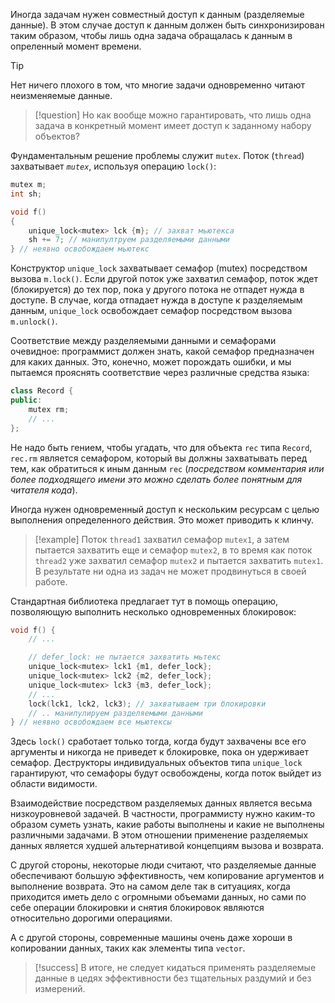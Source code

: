 Иногда задачам нужен совместный доступ к данным (разделяемые данные). В этом случае доступ к данным должен быть синхронизирован таким образом, чтобы лишь одна задача обращалась к данным в опреленный момент времени.

>[!tip]
>Нет ничего плохого в том, что многие задачи одновременно читают неизменяемые данные.

>[!question]
>Но как вообще можно гарантировать, что лишь одна задача в конкретный момент имеет доступ к заданному набору объектов?

Фундаментальным решение проблемы служит `mutex`. Поток (`thread`) захватывает *`mutex`*, используя операцию `lock()`:

```cpp
mutex m;
int sh;

void f()
{
	unique_lock<mutex> lck {m}; // захват мьютекса
	sh += 7; // манипултруем разделяемыми данными
} // неявно освобождаем мьютекс

```
Конструктор `unique_lock` захватывает семафор (mutex) посредством вызова `m.lock()`. Если другой поток уже захватил семафор, поток ждет (блокируется) до тех пор, пока у другого потока не отпадет нужда в доступе. В случае, когда отпадает нужда в доступе к разделяемым данным, `unique_lock` освобождает семафор посредством вызова `m.unlock()`.

Соответствие между разделяемыми данными и семафорами очевидное: программист должен знать, какой семафор предназначен для каких данных. Это, конечно, может порождать ошибки, и мы пытаемся прояснять соответствие через различные средства языка:

```cpp
class Record {
public:
	mutex rm;
	// ...
};
```
Не надо быть гением, чтобы угадать, что для объекта `rec` типа `Record`, `rec.rm` является семафором, который вы должны захватывать перед тем, как обратиться к иным данным `rec` (*посредством комментария или более подходящего имени это можно сделать более понятным для читателя кода*).

Иногда нужен одновременный доступ к нескольким ресурсам с целью выполнения определенного действия. Это может приводить к клинчу.
>[!example]
>Поток `thread1` захватил семафор `mutex1`, а затем пытается захватить еще и семафор `mutex2`, в то время как поток `thread2` уже захватил семафор `mutex2` и пытается захватить `mutex1`.
>В результате ни одна из задач не может продвинуться в своей работе.

Стандартная библиотека предлагает тут в помощь операцию, позволяющую выполнить несколько одновременных блокировок:
```cpp
void f() {
	// ...

    // defer_lock: не пытается захватить мьтекс
    unique_lock<mutex> lck1 {m1, defer_lock};
	unique_lock<mutex> lck2 {m2, defer_lock};
	unique_lock<mutex> lck3 {m3, defer_lock};
	// ...
	lock(lck1, lck2, lck3); // захватываем три блокировки
	// .. манипулируем разделяемыми данными
} // неявно освобождаем все мьютексы
```
Здесь `lock()` сработает только тогда, когда будут захвачены все его аргументы и никогда не приведет к блокировке, пока он удерживает семафор. Деструкторы индивидуальных объектов типа `unique_lock` гарантируют, что семафоры будут освобождены, когда поток выйдет из области видимости.

Взаимодействие посредством разделяемых данных является весьма низкоуровневой задачей. В частности, программисту нужно каким-то образом суметь узнать, какие работы выполнены и какие не выполнены различными задачами. В этом отношении применение разделяемых данных является худшей альтернативой концепциям вызова и возврата.

С другой стороны, некоторые люди считают, что разделяемые данные обеспечивают большую эффективность, чем копирование аргументов и выполнение возврата. Это на самом деле так в ситуациях, когда приходится иметь дело с огромными объемами данных, но сами по себе операции блокировки и снятия блокировок являются относительно дорогими операциями.

А с другой стороны, современные машины очень даже хороши в копировании данных, таких как элементы типа `vector`.

>[!success]
>В итоге, не следует кидаться применять разделяемые данные в цедях эффективности без тщательных раздумий и без измерений.
